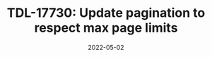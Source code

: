 ---
title: "TDL-17730: Update pagination to respect max page limits"
content-type: ""
date: 2022-05-02
entry-type: 
entry-category: integration
connection-id: 
connection-version: 
pull-request: "https://github.com/singer-io/tap-closeio/pull/27"
---